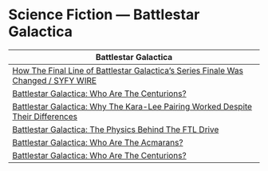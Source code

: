 # Science Fiction — Battlestar Galactica 

| Battlestar Galactica |
|---|
| [How The Final Line of Battlestar Galactica’s Series Finale Was Changed / SYFY WIRE](https://www.syfy.com/syfy-wire/how-the-final-line-of-battlestar-galacticas-series-finale-was-changed ) |
| [Battlestar Galactica: Who Are The Centurions?](https://gamerant.com/battlestar-galactica-who-are-centurions-explained/ ) |
| [Battlestar Galactica: Why The Kara-Lee Pairing Worked Despite Their Differences](https://gamerant.com/battlestar-galactica-kara-lee-pairing-romance/ ) |
| [Battlestar Galactica: The Physics Behind The FTL Drive](https://gamerant.com/battlestar-galactica-physics-behind-ftl-drive/ ) |
| [Battlestar Galactica: Who Are The Acmarans?](https://gamerant.com/battlestar-galactica-who-are-acmarans-explained/ ) |
| [Battlestar Galactica: Who Are The Centurions?](https://gamerant.com/battlestar-galactica-who-are-centurions-explained/ ) |
